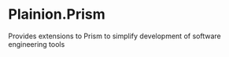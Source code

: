 # Plainion.Prism
Provides extensions to Prism to simplify development of software engineering tools
